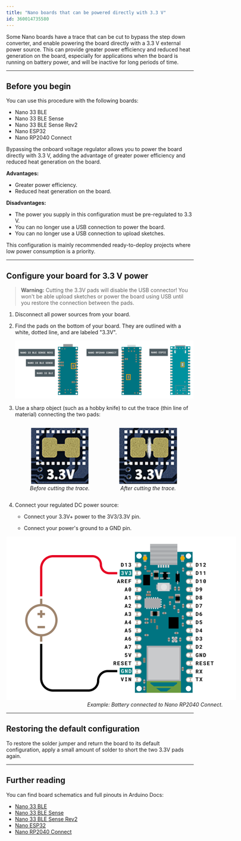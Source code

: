 ```yaml
---
title: "Nano boards that can be powered directly with 3.3 V"
id: 360014735580
---
```


Some Nano boards have a trace that can be cut to bypass the step down converter, and enable powering the board directly with a 3.3 V external power source. This can provide greater power efficiency and reduced heat generation on the board, especially for applications when the board is running on battery power, and will be inactive for long periods of time.

---

## Before you begin

You can use this procedure with the following boards:

* Nano 33 BLE
* Nano 33 BLE Sense
* Nano 33 BLE Sense Rev2
* Nano ESP32
* Nano RP2040 Connect

Bypassing the onboard voltage regulator allows you to power the board directly with 3.3 V, adding the advantage of greater power efficiency and reduced heat generation on the board.

**Advantages:**

* Greater power efficiency.
* Reduced heat generation on the board.

**Disadvantages:**

* The power you supply in this configuration must be pre-regulated to 3.3 V.
* You can no longer use a USB connection to power the board.
* You can no longer use a USB connection to upload sketches.

This configuration is mainly recommended ready-to-deploy projects where low power consumption is a priority.

---

## Configure your board for 3.3 V power

> **Warning:** Cutting the 3.3V pads will disable the USB connector! You won't be able upload sketches or power the board using USB until you restore the connection between the pads.

1. Disconnect all power sources from your board.

2. Find the pads on the bottom of your board. They are outlined with a white, dotted line, and are labeled "3.3V".

   ![The 3.3 V pads on different Arduino boards.](img/3.3V-pads-position.png)

3. Use a sharp object (such as a hobby knife) to cut the trace (thin line of material) connecting the two pads:

   <div style="display: flex; flex-direction: row; flex-wrap: wrap;">
     <figure style="text-align: center;">
        <img style="height: 150px;" src="img/3.3V-pads-before.png" alt="">
       <figcaption style="font-style: italic;">
         Before cutting the trace.
       </figcaption>
     </figure>
     <figure style="text-align: center;">
        <img style="height: 150px;" src="img/3.3V-pads-after.png" alt="">
        <figcaption style="font-style: italic;">
          After cutting the trace.
        </figcaption>
     </figure>
   </div>

4. Connect your regulated DC power source:

   * Connect your 3.3V+ power to the 3V3/3.3V pin.

   * Connect your power's ground to a GND pin.

<figure style="width: 800px; margin: 0;">
    <img src="img/direct-power-connections.png" alt="Circuit Diagram. UNO and Nano connected with digital and power pins.">
    <figcaption style="text-align: center; font-style: italic;">Example: Battery connected to Nano RP2040 Connect.</figcaption>
</figure>

---

## Restoring the default configuration

To restore the solder jumper and return the board to its default configuration, apply a small amount of solder to short the two 3.3V pads again.

---

## Further reading

You can find board schematics and full pinouts in Arduino Docs:

* [Nano 33 BLE](https://docs.arduino.cc/hardware/nano-33-ble)
* [Nano 33 BLE Sense](https://docs.arduino.cc/hardware/nano-33-ble-sense)
* [Nano 33 BLE Sense Rev2](https://docs.arduino.cc/hardware/nano-33-ble-sense-rev2)
* [Nano ESP32](https://docs.arduino.cc/hardware/nano-esp32)
* [Nano RP2040 Connect](https://docs.arduino.cc/hardware/nano-rp2040-connect)
